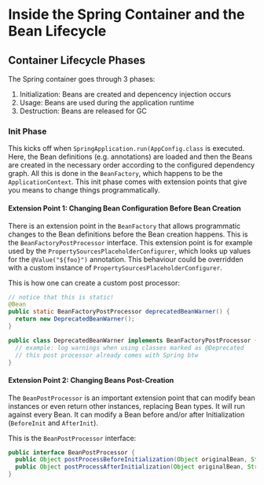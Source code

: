 # Inside the Spring Container and the Bean Lifecycle

## Container Lifecycle Phases

The Spring container goes through 3 phases:

1. Initialization: Beans are created and depencency injection occurs
2. Usage: Beans are used during the application runtime
3. Destruction: Beans are released for GC

### Init Phase

This kicks off when `SpringApplication.run(AppConfig.class` is executed. Here, the Bean definitions (e.g. annotations) are loaded and then the Beans are created in the necessary order according to the configured dependency graph. All this is done in the `BeanFactory`, which happens to be the `ApplicationContext`.
This init phase comes with extension points that give you means to change things programmatically.


#### Extension Point 1: Changing Bean Configuration Before Bean Creation
There is an extension point in the `BeanFactory` that allows programmatic changes to the Bean definitions before the Bean creation happens. This is the `BeanFactoryPostProcessor` interface. This extension point is for example used by the `PropertySourcesPlaceholderConfigurer`, which looks up values for the `@Value("${foo}")` annotation. This behaviour could be overridden with a custom instance of `PropertySourcesPlaceholderConfigurer`.

This is how one can create a custom post processor:

```java
// notice that this is static!
@Bean
public static BeanFactoryPostProcessor deprecatedBeanWarner() {
  return new DeprecatedBeanWarner();
}

public class DeprecatedBeanWarner implements BeanFactoryPostProcessor {
  // example: log warnings when using classes marked as @Deprecated
  // this post processor already comes with Spring btw
}
```

#### Extension Point 2: Changing Beans Post-Creation

The `BeanPostProcessor` is an important extension point that can modify bean instances or even return other instances, replacing Bean types. It will run against every Bean. It can modify a Bean before and/or after Initialization (`BeforeInit` and `AfterInit`).

This is the `BeanPostProcessor` interface:

```java
public interface BeanPostProcessor {
  public Object postProcessBeforeInitialization(Object originalBean, String beanName);
  public Object postProcessAfterInitialization(Object originalBean, String beanName);
}
```
